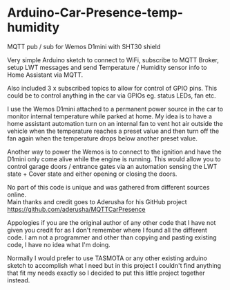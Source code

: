 # Arduino-Car-Presence-temp-humidity
MQTT pub / sub for Wemos D1mini with SHT30 shield

Very simple Arduino sketch to connect to WiFi, subscribe to MQTT Broker, setup LWT messages and send Temperature / Humidity sensor
info to Home Assistant via MQTT.

Also included 3 x subscribed topics to allow for control of GPIO pins.  This could be to control anything in the car via GPIOs
eg. status LEDs, fan etc.

I use the Wemos D1mini attached to a permanent power source in the car to monitor internal temperature while parked at home.
My idea is to have a home assistant automation turn on an internal fan to vent hot air outside the vehicle when the temperature
reaches a preset value and then turn off the fan again when the temperature drops below another preset value.

Another way to power the Wemos is to connect to the ignition and have the D1mini only come alive while the engine is running.
This would allow you to control garage doors / entrance gates via an automation sensing the LWT state + Cover state and either
opening or closing the doors.

No part of this code is unique and was gathered from different sources online.  
Main thanks and credit goes to Aderusha for his GitHub project https://github.com/aderusha/MQTTCarPresence

Appologies if you are the original author of any other code that I have not given you credit for as I don't remember where I found all
the different code.  I am not a programmer and other than copying and pasting existing code, I have no idea what I'm doing.

Normally I would prefer to use TASMOTA or any other existing arduino sketch to accomplish what I need but in this project 
I couldn't find anything that fit my needs exactly so I decided to put this little project together instead.


